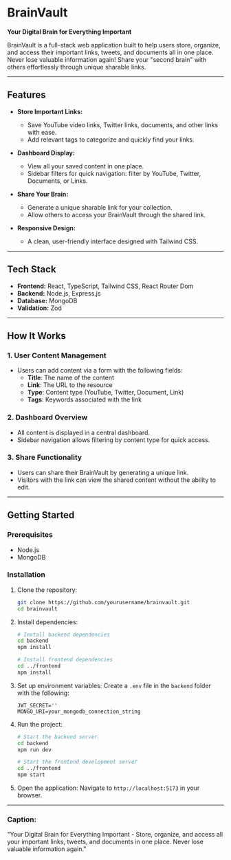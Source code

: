 # BrainVault

**Your Digital Brain for Everything Important**

BrainVault is a full-stack web application built to help users store, organize, and access their important links, tweets, and documents all in one place. Never lose valuable information again! Share your "second brain" with others effortlessly through unique sharable links.

---

## **Features**

- **Store Important Links:**
  - Save YouTube video links, Twitter links, documents, and other links with ease.
  - Add relevant tags to categorize and quickly find your links.

- **Dashboard Display:**
  - View all your saved content in one place.
  - Sidebar filters for quick navigation: filter by YouTube, Twitter, Documents, or Links.

- **Share Your Brain:**
  - Generate a unique sharable link for your collection.
  - Allow others to access your BrainVault through the shared link.

- **Responsive Design:**
  - A clean, user-friendly interface designed with Tailwind CSS.

---

## **Tech Stack**

- **Frontend:** React, TypeScript, Tailwind CSS, React Router Dom
- **Backend:** Node.js, Express.js
- **Database:** MongoDB
- **Validation:** Zod

---

## **How It Works**

### **1. User Content Management**
- Users can add content via a form with the following fields:
  - **Title**: The name of the content
  - **Link**: The URL to the resource
  - **Type**: Content type (YouTube, Twitter, Document, Link)
  - **Tags**: Keywords associated with the link

### **2. Dashboard Overview**
- All content is displayed in a central dashboard.
- Sidebar navigation allows filtering by content type for quick access.

### **3. Share Functionality**
- Users can share their BrainVault by generating a unique link.
- Visitors with the link can view the shared content without the ability to edit.

---

## **Getting Started**

### **Prerequisites**
- Node.js
- MongoDB

### **Installation**

1. Clone the repository:
   ```bash
   git clone https://github.com/yourusername/brainvault.git
   cd brainvault
   ```

2. Install dependencies:
   ```bash
   # Install backend dependencies
   cd backend
   npm install

   # Install frontend dependencies
   cd ../frontend
   npm install
   ```

3. Set up environment variables:
   Create a `.env` file in the `backend` folder with the following:
   ```env
   JWT_SECRET=''
   MONGO_URI=your_mongodb_connection_string
   ```

4. Run the project:
   ```bash
   # Start the backend server
   cd backend
   npm run dev

   # Start the frontend development server
   cd ../frontend
   npm start
   ```

5. Open the application:
   Navigate to `http://localhost:5173` in your browser.

---


### **Caption:**
"Your Digital Brain for Everything Important - Store, organize, and access all your important links, tweets, and documents in one place. Never lose valuable information again."

